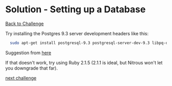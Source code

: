 # Solution - Setting up a Database

[Back to Challenge](../03_setting_up_a_database.md)

Try installing the Postgres 9.3 server development headers like this:

```sh
  sudo apt-get install postgresql-9.3 postgresql-server-dev-9.3 libpq-dev
```

Suggestion from [here](https://github.com/datamapper/do/issues/66)

If that doesn't work, try using Ruby 2.1.5 (2.1.1 is ideal, but Nitrous won't let you downgrade that far).

[next challenge](../04_creating_your_first_table.md)
